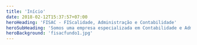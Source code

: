 ```yaml
---
title: 'Início'
date: 2018-02-12T15:37:57+07:00
heroHeading: 'FISAC - FIScalidade, Administração e Contabilidade'
heroSubHeading: 'Somos uma empresa especializada em Contabilidade e Administração de Empresas. Contacte-nos'
heroBackground: 'fisacfundo1.jpg'
---
```

